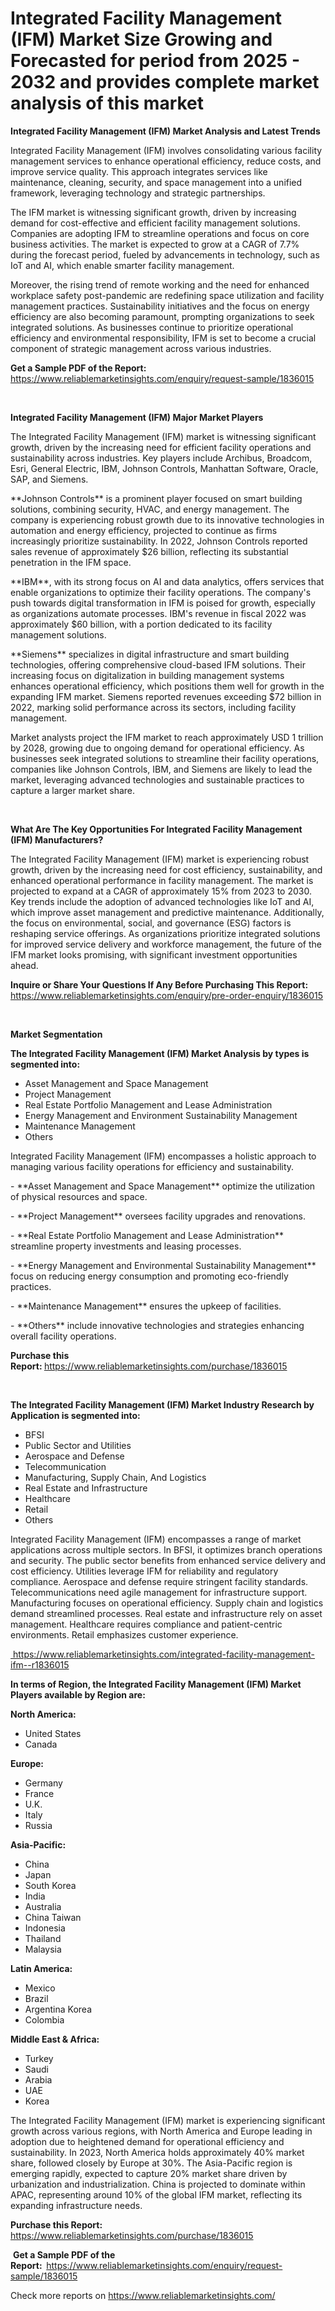 <p><h1>Integrated Facility Management (IFM) Market Size Growing and Forecasted for period from 2025 - 2032 and provides complete market analysis of this market</h1></p><p><strong>Integrated Facility Management (IFM) Market Analysis and Latest Trends</strong></p>
<p><p>Integrated Facility Management (IFM) involves consolidating various facility management services to enhance operational efficiency, reduce costs, and improve service quality. This approach integrates services like maintenance, cleaning, security, and space management into a unified framework, leveraging technology and strategic partnerships.</p><p>The IFM market is witnessing significant growth, driven by increasing demand for cost-effective and efficient facility management solutions. Companies are adopting IFM to streamline operations and focus on core business activities. The market is expected to grow at a CAGR of 7.7% during the forecast period, fueled by advancements in technology, such as IoT and AI, which enable smarter facility management.</p><p>Moreover, the rising trend of remote working and the need for enhanced workplace safety post-pandemic are redefining space utilization and facility management practices. Sustainability initiatives and the focus on energy efficiency are also becoming paramount, prompting organizations to seek integrated solutions. As businesses continue to prioritize operational efficiency and environmental responsibility, IFM is set to become a crucial component of strategic management across various industries.</p></p>
<p><strong>Get a Sample PDF of the Report:&nbsp;</strong> <a href="https://www.reliablemarketinsights.com/enquiry/request-sample/1836015?utm_campaign=2888&utm_medium=2&utm_source=Github&utm_content=ia&utm_term=26032025&utm_id=integrated-facility-management-ifm">https://www.reliablemarketinsights.com/enquiry/request-sample/1836015</a></p>
<p>&nbsp;</p>
<p><strong>Integrated Facility Management (IFM) Major Market Players</strong></p>
<p><p>The Integrated Facility Management (IFM) market is witnessing significant growth, driven by the increasing need for efficient facility operations and sustainability across industries. Key players include Archibus, Broadcom, Esri, General Electric, IBM, Johnson Controls, Manhattan Software, Oracle, SAP, and Siemens.</p><p>**Johnson Controls** is a prominent player focused on smart building solutions, combining security, HVAC, and energy management. The company is experiencing robust growth due to its innovative technologies in automation and energy efficiency, projected to continue as firms increasingly prioritize sustainability. In 2022, Johnson Controls reported sales revenue of approximately $26 billion, reflecting its substantial penetration in the IFM space.</p><p>**IBM**, with its strong focus on AI and data analytics, offers services that enable organizations to optimize their facility operations. The company's push towards digital transformation in IFM is poised for growth, especially as organizations automate processes. IBM's revenue in fiscal 2022 was approximately $60 billion, with a portion dedicated to its facility management solutions.</p><p>**Siemens** specializes in digital infrastructure and smart building technologies, offering comprehensive cloud-based IFM solutions. Their increasing focus on digitalization in building management systems enhances operational efficiency, which positions them well for growth in the expanding IFM market. Siemens reported revenues exceeding $72 billion in 2022, marking solid performance across its sectors, including facility management.</p><p>Market analysts project the IFM market to reach approximately USD 1 trillion by 2028, growing due to ongoing demand for operational efficiency. As businesses seek integrated solutions to streamline their facility operations, companies like Johnson Controls, IBM, and Siemens are likely to lead the market, leveraging advanced technologies and sustainable practices to capture a larger market share.</p></p>
<p>&nbsp;</p>
<p><strong>What Are The Key Opportunities For Integrated Facility Management (IFM) Manufacturers?</strong></p>
<p><p>The Integrated Facility Management (IFM) market is experiencing robust growth, driven by the increasing need for cost efficiency, sustainability, and enhanced operational performance in facility management. The market is projected to expand at a CAGR of approximately 15% from 2023 to 2030. Key trends include the adoption of advanced technologies like IoT and AI, which improve asset management and predictive maintenance. Additionally, the focus on environmental, social, and governance (ESG) factors is reshaping service offerings. As organizations prioritize integrated solutions for improved service delivery and workforce management, the future of the IFM market looks promising, with significant investment opportunities ahead.</p></p>
<p><strong>Inquire or Share Your Questions If Any Before Purchasing This Report:</strong> <a href="https://www.reliablemarketinsights.com/enquiry/pre-order-enquiry/1836015?utm_campaign=2888&utm_medium=2&utm_source=Github&utm_content=ia&utm_term=26032025&utm_id=integrated-facility-management-ifm">https://www.reliablemarketinsights.com/enquiry/pre-order-enquiry/1836015</a></p>
<p>&nbsp;</p>
<p><strong>Market Segmentation</strong></p>
<p><strong>The Integrated Facility Management (IFM) Market Analysis by types is segmented into:</strong></p>
<p><ul><li>Asset Management and Space Management</li><li>Project Management</li><li>Real Estate Portfolio Management and Lease Administration</li><li>Energy Management and Environment Sustainability Management</li><li>Maintenance Management</li><li>Others</li></ul></p>
<p><p>Integrated Facility Management (IFM) encompasses a holistic approach to managing various facility operations for efficiency and sustainability. </p><p>- **Asset Management and Space Management** optimize the utilization of physical resources and space.</p><p>- **Project Management** oversees facility upgrades and renovations.</p><p>- **Real Estate Portfolio Management and Lease Administration** streamline property investments and leasing processes.</p><p>- **Energy Management and Environmental Sustainability Management** focus on reducing energy consumption and promoting eco-friendly practices.</p><p>- **Maintenance Management** ensures the upkeep of facilities.</p><p>- **Others** include innovative technologies and strategies enhancing overall facility operations.</p></p>
<p><strong>Purchase this Report:&nbsp;</strong><a href="https://www.reliablemarketinsights.com/purchase/1836015?utm_campaign=2888&utm_medium=2&utm_source=Github&utm_content=ia&utm_term=26032025&utm_id=integrated-facility-management-ifm">https://www.reliablemarketinsights.com/purchase/1836015</a></p>
<p>&nbsp;</p>
<p><strong>The Integrated Facility Management (IFM) Market Industry Research by Application is segmented into:</strong></p>
<p><ul><li>BFSI</li><li>Public Sector and Utilities</li><li>Aerospace and Defense</li><li>Telecommunication</li><li>Manufacturing, Supply Chain, And Logistics</li><li>Real Estate and Infrastructure</li><li>Healthcare</li><li>Retail</li><li>Others</li></ul></p>
<p><p>Integrated Facility Management (IFM) encompasses a range of market applications across multiple sectors. In BFSI, it optimizes branch operations and security. The public sector benefits from enhanced service delivery and cost efficiency. Utilities leverage IFM for reliability and regulatory compliance. Aerospace and defense require stringent facility standards. Telecommunications need agile management for infrastructure support. Manufacturing focuses on operational efficiency. Supply chain and logistics demand streamlined processes. Real estate and infrastructure rely on asset management. Healthcare requires compliance and patient-centric environments. Retail emphasizes customer experience.</p></p>
<p><a href="https://www.reliablemarketinsights.com/integrated-facility-management-ifm--r1836015?utm_campaign=2888&utm_medium=2&utm_source=Github&utm_content=ia&utm_term=26032025&utm_id=integrated-facility-management-ifm">&nbsp;https://www.reliablemarketinsights.com/integrated-facility-management-ifm--r1836015</a></p>
<p><strong>In terms of Region, the Integrated Facility Management (IFM) Market Players available by Region are:</strong></p>
<p>
    <p> <strong> North America: </strong>
        <ul>
            <li>United States</li>
            <li>Canada</li>
        </ul>
        </p> 
    <p> <strong> Europe: </strong>
        <ul>
            <li>Germany</li>
            <li>France</li>
            <li>U.K.</li>
            <li>Italy</li>
            <li>Russia</li>
        </ul>
        </p> 
    <p> <strong> Asia-Pacific: </strong>
        <ul>
            <li>China</li>
            <li>Japan</li>
            <li>South Korea</li>
            <li>India</li>
            <li>Australia</li>
            <li>China Taiwan</li>
            <li>Indonesia</li>
            <li>Thailand</li>
            <li>Malaysia</li>
        </ul>
        </p> 
    <p> <strong> Latin America: </strong>
        <ul>
            <li>Mexico</li>
            <li>Brazil</li>
            <li>Argentina Korea</li>
            <li>Colombia</li>
        </ul>
        </p> 
    <p> <strong> Middle East & Africa: </strong>
        <ul>
            <li>Turkey</li>
            <li>Saudi</li>
            <li>Arabia</li>
            <li>UAE</li>
            <li>Korea</li>
        </ul>
    </p>
    </p>
<p><p>The Integrated Facility Management (IFM) market is experiencing significant growth across various regions, with North America and Europe leading in adoption due to heightened demand for operational efficiency and sustainability. In 2023, North America holds approximately 40% market share, followed closely by Europe at 30%. The Asia-Pacific region is emerging rapidly, expected to capture 20% market share driven by urbanization and industrialization. China is projected to dominate within APAC, representing around 10% of the global IFM market, reflecting its expanding infrastructure needs.</p></p>
<p><strong>Purchase this Report: </strong><a href="https://www.reliablemarketinsights.com/purchase/1836015?utm_campaign=2888&utm_medium=2&utm_source=Github&utm_content=ia&utm_term=26032025&utm_id=integrated-facility-management-ifm">https://www.reliablemarketinsights.com/purchase/1836015</a></p>
<p>&nbsp;<strong>Get a Sample PDF of the Report:&nbsp;&nbsp;</strong><a href="https://www.reliablemarketinsights.com/enquiry/request-sample/1836015?utm_campaign=2888&utm_medium=2&utm_source=Github&utm_content=ia&utm_term=26032025&utm_id=integrated-facility-management-ifm">https://www.reliablemarketinsights.com/enquiry/request-sample/1836015</a></p>
<p><strong></strong></p>
<p>Check more reports on <a href="https://www.reliablemarketinsights.com/?utm_campaign=2888&utm_medium=2&utm_source=Github&utm_content=ia&utm_term=26032025&utm_id=integrated-facility-management-ifm">https://www.reliablemarketinsights.com/</a></p>